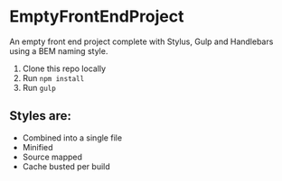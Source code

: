# EmptyFrontEndProject
An empty front end project complete with Stylus, Gulp and Handlebars using a BEM naming style.

1. Clone this repo locally
1. Run ```npm install```
1. Run ```gulp```

## Styles are:
- Combined into a single file
- Minified
- Source mapped
- Cache busted per build
